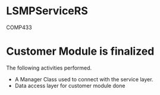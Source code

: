# LSMPServiceRS
COMP433

# Customer Module is finalized
The following activities performed.
+ A Manager Class used to connect with the service layer.
+ Data access layer for customer module done
